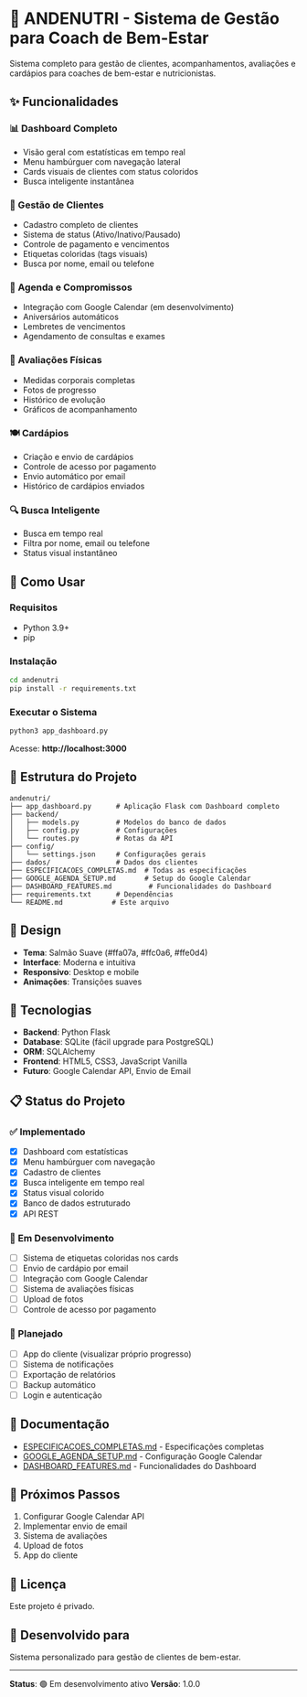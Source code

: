 # 🥗 ANDENUTRI - Sistema de Gestão para Coach de Bem-Estar

Sistema completo para gestão de clientes, acompanhamentos, avaliações e cardápios para coaches de bem-estar e nutricionistas.

## ✨ Funcionalidades

### 📊 Dashboard Completo
- Visão geral com estatísticas em tempo real
- Menu hambúrguer com navegação lateral
- Cards visuais de clientes com status coloridos
- Busca inteligente instantânea

### 👥 Gestão de Clientes
- Cadastro completo de clientes
- Sistema de status (Ativo/Inativo/Pausado)
- Controle de pagamento e vencimentos
- Etiquetas coloridas (tags visuais)
- Busca por nome, email ou telefone

### 📅 Agenda e Compromissos
- Integração com Google Calendar (em desenvolvimento)
- Aniversários automáticos
- Lembretes de vencimentos
- Agendamento de consultas e exames

### 📏 Avaliações Físicas
- Medidas corporais completas
- Fotos de progresso
- Histórico de evolução
- Gráficos de acompanhamento

### 🍽️ Cardápios
- Criação e envio de cardápios
- Controle de acesso por pagamento
- Envio automático por email
- Histórico de cardápios enviados

### 🔍 Busca Inteligente
- Busca em tempo real
- Filtra por nome, email ou telefone
- Status visual instantâneo

## 🚀 Como Usar

### Requisitos
- Python 3.9+
- pip

### Instalação
```bash
cd andenutri
pip install -r requirements.txt
```

### Executar o Sistema
```bash
python3 app_dashboard.py
```

Acesse: **http://localhost:3000**

## 📁 Estrutura do Projeto

```
andenutri/
├── app_dashboard.py      # Aplicação Flask com Dashboard completo
├── backend/
│   ├── models.py         # Modelos do banco de dados
│   ├── config.py         # Configurações
│   └── routes.py         # Rotas da API
├── config/
│   └── settings.json     # Configurações gerais
├── dados/                # Dados dos clientes
├── ESPECIFICACOES_COMPLETAS.md  # Todas as especificações
├── GOOGLE_AGENDA_SETUP.md       # Setup do Google Calendar
├── DASHBOARD_FEATURES.md         # Funcionalidades do Dashboard
├── requirements.txt      # Dependências
└── README.md            # Este arquivo
```

## 🎨 Design

- **Tema**: Salmão Suave (#ffa07a, #ffc0a6, #ffe0d4)
- **Interface**: Moderna e intuitiva
- **Responsivo**: Desktop e mobile
- **Animações**: Transições suaves

## 🔧 Tecnologias

- **Backend**: Python Flask
- **Database**: SQLite (fácil upgrade para PostgreSQL)
- **ORM**: SQLAlchemy
- **Frontend**: HTML5, CSS3, JavaScript Vanilla
- **Futuro**: Google Calendar API, Envio de Email

## 📋 Status do Projeto

### ✅ Implementado
- [x] Dashboard com estatísticas
- [x] Menu hambúrguer com navegação
- [x] Cadastro de clientes
- [x] Busca inteligente em tempo real
- [x] Status visual colorido
- [x] Banco de dados estruturado
- [x] API REST

### 🚧 Em Desenvolvimento
- [ ] Sistema de etiquetas coloridas nos cards
- [ ] Envio de cardápio por email
- [ ] Integração com Google Calendar
- [ ] Sistema de avaliações físicas
- [ ] Upload de fotos
- [ ] Controle de acesso por pagamento

### 📝 Planejado
- [ ] App do cliente (visualizar próprio progresso)
- [ ] Sistema de notificações
- [ ] Exportação de relatórios
- [ ] Backup automático
- [ ] Login e autenticação

## 📖 Documentação

- [ESPECIFICACOES_COMPLETAS.md](ESPECIFICACOES_COMPLETAS.md) - Especificações completas
- [GOOGLE_AGENDA_SETUP.md](GOOGLE_AGENDA_SETUP.md) - Configuração Google Calendar
- [DASHBOARD_FEATURES.md](DASHBOARD_FEATURES.md) - Funcionalidades do Dashboard

## 🎯 Próximos Passos

1. Configurar Google Calendar API
2. Implementar envio de email
3. Sistema de avaliações
4. Upload de fotos
5. App do cliente

## 📝 Licença

Este projeto é privado.

## 👤 Desenvolvido para

Sistema personalizado para gestão de clientes de bem-estar.

---

**Status**: 🟢 Em desenvolvimento ativo
**Versão**: 1.0.0

